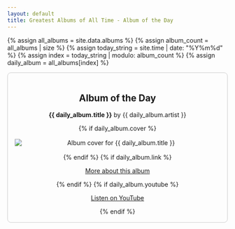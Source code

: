 ```yaml
---
layout: default
title: Greatest Albums of All Time - Album of the Day
---
```


{% assign all_albums = site.data.albums %}
{% assign album_count = all_albums | size %}
{% assign today_string = site.time | date: "%Y%m%d" %}
{% assign index = today_string | modulo: album_count %}
{% assign daily_album = all_albums[index] %}

<div class="album-of-the-day" style="border: 1px solid #ccc; padding: 1rem; border-radius: 0.5rem; text-align: center;">
  <h2>Album of the Day</h2>
  <p><strong>{{ daily_album.title }}</strong> by {{ daily_album.artist }}</p>
  {% if daily_album.cover %}
    <img src="{{ daily_album.cover }}" alt="Album cover for {{ daily_album.title }}" style="max-width: 100%; height: auto; margin: 1rem auto; display: block;">
  {% endif %}
  {% if daily_album.link %}
    <p><a href="{{ daily_album.link }}" target="_blank">More about this album</a></p>
  {% endif %}
  {% if daily_album.youtube %}
    <p><a href="{{ daily_album.youtube }}" target="_blank">Listen on YouTube</a></p>
  {% endif %}
</div>
